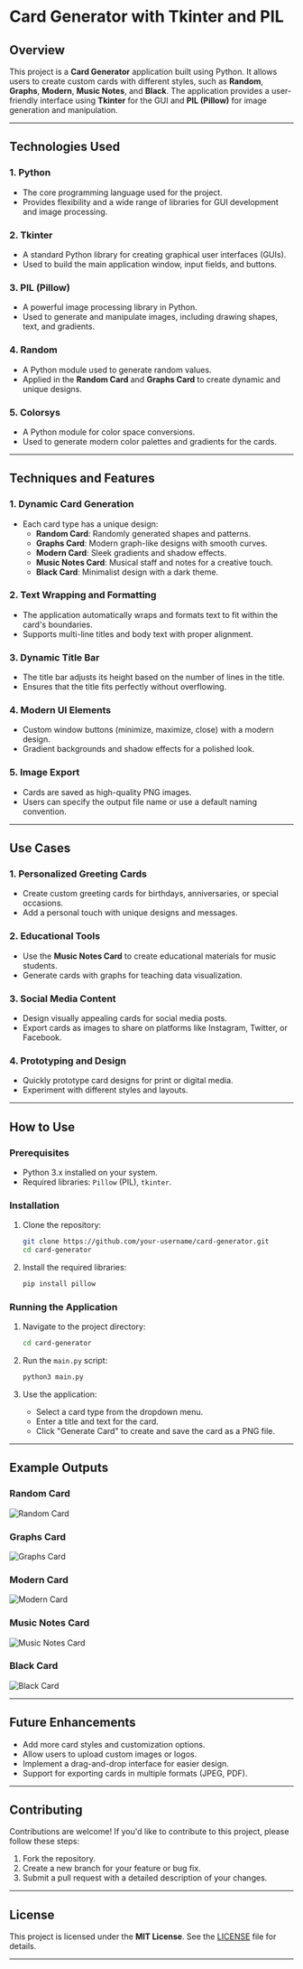 # Card Generator with Tkinter and PIL

## Overview
This project is a **Card Generator** application built using Python. It allows users to create custom cards with different styles, such as **Random**, **Graphs**, **Modern**, **Music Notes**, and **Black**. The application provides a user-friendly interface using **Tkinter** for the GUI and **PIL (Pillow)** for image generation and manipulation.

---

## Technologies Used

### 1. **Python**
   - The core programming language used for the project.
   - Provides flexibility and a wide range of libraries for GUI development and image processing.

### 2. **Tkinter**
   - A standard Python library for creating graphical user interfaces (GUIs).
   - Used to build the main application window, input fields, and buttons.

### 3. **PIL (Pillow)**
   - A powerful image processing library in Python.
   - Used to generate and manipulate images, including drawing shapes, text, and gradients.

### 4. **Random**
   - A Python module used to generate random values.
   - Applied in the **Random Card** and **Graphs Card** to create dynamic and unique designs.

### 5. **Colorsys**
   - A Python module for color space conversions.
   - Used to generate modern color palettes and gradients for the cards.

---

## Techniques and Features

### 1. **Dynamic Card Generation**
   - Each card type has a unique design:
     - **Random Card**: Randomly generated shapes and patterns.
     - **Graphs Card**: Modern graph-like designs with smooth curves.
     - **Modern Card**: Sleek gradients and shadow effects.
     - **Music Notes Card**: Musical staff and notes for a creative touch.
     - **Black Card**: Minimalist design with a dark theme.

### 2. **Text Wrapping and Formatting**
   - The application automatically wraps and formats text to fit within the card's boundaries.
   - Supports multi-line titles and body text with proper alignment.

### 3. **Dynamic Title Bar**
   - The title bar adjusts its height based on the number of lines in the title.
   - Ensures that the title fits perfectly without overflowing.

### 4. **Modern UI Elements**
   - Custom window buttons (minimize, maximize, close) with a modern design.
   - Gradient backgrounds and shadow effects for a polished look.

### 5. **Image Export**
   - Cards are saved as high-quality PNG images.
   - Users can specify the output file name or use a default naming convention.

---

## Use Cases

### 1. **Personalized Greeting Cards**
   - Create custom greeting cards for birthdays, anniversaries, or special occasions.
   - Add a personal touch with unique designs and messages.

### 2. **Educational Tools**
   - Use the **Music Notes Card** to create educational materials for music students.
   - Generate cards with graphs for teaching data visualization.

### 3. **Social Media Content**
   - Design visually appealing cards for social media posts.
   - Export cards as images to share on platforms like Instagram, Twitter, or Facebook.

### 4. **Prototyping and Design**
   - Quickly prototype card designs for print or digital media.
   - Experiment with different styles and layouts.

---

## How to Use

### Prerequisites
- Python 3.x installed on your system.
- Required libraries: `Pillow` (PIL), `tkinter`.

### Installation
1. Clone the repository:
   ```bash
   git clone https://github.com/your-username/card-generator.git
   cd card-generator
   ```

2. Install the required libraries:
   ```bash
   pip install pillow
   ```

### Running the Application
1. Navigate to the project directory:
   ```bash
   cd card-generator
   ```

2. Run the `main.py` script:
   ```bash
   python3 main.py
   ```

3. Use the application:
   - Select a card type from the dropdown menu.
   - Enter a title and text for the card.
   - Click "Generate Card" to create and save the card as a PNG file.

---

## Example Outputs

### Random Card
![Random Card](examples/random_card.png)

### Graphs Card
![Graphs Card](examples/graphs_card.png)

### Modern Card
![Modern Card](examples/modern_card.png)

### Music Notes Card
![Music Notes Card](examples/music_notes_card.png)

### Black Card
![Black Card](examples/black_card.png)

---

## Future Enhancements
- Add more card styles and customization options.
- Allow users to upload custom images or logos.
- Implement a drag-and-drop interface for easier design.
- Support for exporting cards in multiple formats (JPEG, PDF).

---

## Contributing
Contributions are welcome! If you'd like to contribute to this project, please follow these steps:
1. Fork the repository.
2. Create a new branch for your feature or bug fix.
3. Submit a pull request with a detailed description of your changes.

---

## License
This project is licensed under the **MIT License**. See the [LICENSE](LICENSE) file for details.

---
